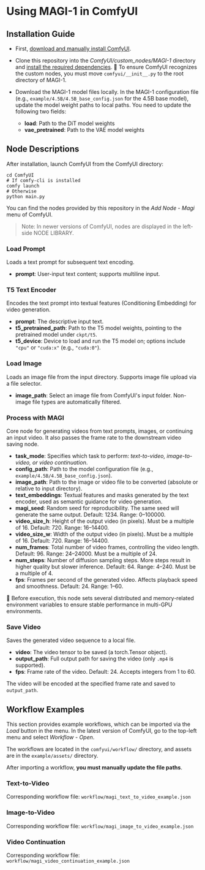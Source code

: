 # Using MAGI-1 in ComfyUI

## Installation Guide

* First, [download and manually install ComfyUI](https://github.com/comfyanonymous/ComfyUI?tab=readme-ov-file#manual-install-windows-linux).

* Clone this repository into the *ComfyUI/custom\_nodes/MAGI-1* directory and [install the required dependencies](https://github.com/SandAI-org/MAGI-1?tab=readme-ov-file#environment-preparation).
  📌 To ensure ComfyUI recognizes the custom nodes, you must move `comfyui/__init__.py` to the root directory of MAGI-1.

* Download the MAGI-1 model files locally. In the MAGI-1 configuration file (e.g., `example/4.5B/4.5B_base_config.json` for the 4.5B base model), update the model weight paths to local paths. You need to update the following two fields:

  * **load**: Path to the DiT model weights
  * **vae\_pretrained**: Path to the VAE model weights

## Node Descriptions

After installation, launch ComfyUI from the ComfyUI directory:

```shell
cd ComfyUI
# If comfy-cli is installed
comfy launch
# Otherwise
python main.py
```

You can find the nodes provided by this repository in the *Add Node - Magi* menu of ComfyUI.

> Note: In newer versions of ComfyUI, nodes are displayed in the left-side NODE LIBRARY.

### Load Prompt

Loads a text prompt for subsequent text encoding.

* **prompt**: User-input text content; supports multiline input.

### T5 Text Encoder

Encodes the text prompt into textual features (Conditioning Embedding) for video generation.

* **prompt**: The descriptive input text.
* **t5\_pretrained\_path**: Path to the T5 model weights, pointing to the pretrained model under `ckpt/t5`.
* **t5\_device**: Device to load and run the T5 model on; options include `"cpu"` or `"cuda:x"` (e.g., `"cuda:0"`).

### Load Image

Loads an image file from the input directory. Supports image file upload via a file selector.

* **image\_path**: Select an image file from ComfyUI's input folder. Non-image file types are automatically filtered.

### Process with MAGI

Core node for generating videos from text prompts, images, or continuing an input video. It also passes the frame rate to the downstream video saving node.

* **task\_mode**: Specifies which task to perform: *text-to-video, image-to-video, or video continuation*.
* **config\_path**: Path to the model configuration file (e.g., `example/4.5B/4.5B_base_config.json`).
* **image\_path**: Path to the image or video file to be converted (absolute or relative to input directory).
* **text\_embeddings**: Textual features and masks generated by the text encoder, used as semantic guidance for video generation.
* **magi\_seed**: Random seed for reproducibility. The same seed will generate the same output. Default: 1234. Range: 0–100000.
* **video\_size\_h**: Height of the output video (in pixels). Must be a multiple of 16. Default: 720. Range: 16–14400.
* **video\_size\_w**: Width of the output video (in pixels). Must be a multiple of 16. Default: 720. Range: 16–14400.
* **num\_frames**: Total number of video frames, controlling the video length. Default: 96. Range: 24–24000. Must be a multiple of 24.
* **num\_steps**: Number of diffusion sampling steps. More steps result in higher quality but slower inference. Default: 64. Range: 4–240. Must be a multiple of 4.
* **fps**: Frames per second of the generated video. Affects playback speed and smoothness. Default: 24. Range: 1–60.

📌 Before execution, this node sets several distributed and memory-related environment variables to ensure stable performance in multi-GPU environments.

### Save Video

Saves the generated video sequence to a local file.

* **video**: The video tensor to be saved (a torch.Tensor object).
* **output\_path**: Full output path for saving the video (only `.mp4` is supported).
* **fps**: Frame rate of the video. Default: 24. Accepts integers from 1 to 60.

The video will be encoded at the specified frame rate and saved to `output_path`.

## Workflow Examples

This section provides example workflows, which can be imported via the *Load* button in the menu. In the latest version of ComfyUI, go to the top-left menu and select *Workflow - Open*.

The workflows are located in the `comfyui/workflow/` directory, and assets are in the `example/assets/` directory.

After importing a workflow, **you must manually update the file paths**.

### Text-to-Video

Corresponding workflow file: `workflow/magi_text_to_video_example.json`

### Image-to-Video

Corresponding workflow file: `workflow/magi_image_to_video_example.json`

### Video Continuation

Corresponding workflow file: `workflow/magi_video_continuation_example.json`
